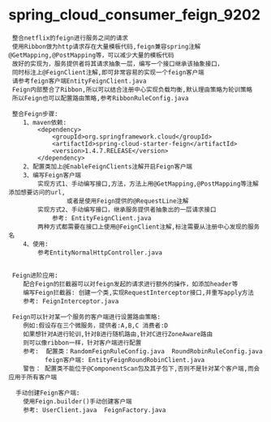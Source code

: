 # spring_cloud_consumer_feign_9202

     整合netflix的feign进行服务之间的请求
     使用Ribbon做为http请求存在大量模板代码,feign兼容spring注解@GetMapping,@PostMapping等，可以减少大量的模板代码
     故好的实现为，服务提供者将其请求抽象一层，编写一个接口继承该抽象接口，
     同时标注上@FeignClient注解,即可非常容易的实现一个feign客户端
     请参考feign客户端EntityFeignClient.java
     Feign内部整合了Ribbon,所以可以结合注册中心实现负载均衡,默认理由策略为轮训策略
     所以Feign也可以配置路由策略,参考RibbonRuleConfig.java
     
     整合Feign步骤:
        1、maven依赖:
            <dependency>
                <groupId>org.springframework.cloud</groupId>
                <artifactId>spring-cloud-starter-feign</artifactId>
                <version>1.4.7.RELEASE</version>
            </dependency>
        2、配置类加上@EnableFeignClients注解开启Feign客户端
        3、编写Feign客户端
            实现方式1、手动编写接口,方法，方法上用@GetMapping,@PostMapping等注解添加想要访问的url,
                    或者是使用Feign提供的@RequestLine注解
            实现方式2、手动编写接口，继承服务提供者抽象出的一层请求接口
                参考: EntityFeignClient.java
            两种方式都需要在接口上使用@FeignClient注解,标注需要从注册中心发现的服务名
        4、使用:
            参考EntityNormalHttpController.java
     
     
     Feign进阶应用:
        配合Feign的拦截器可以对feign发起的请求进行额外的操作，如添加header等
        编写Feign拦截器: 创建一个类,实现RequestInterceptor接口,并重写apply方法
        参考: FeignInterceptor.java
     
     Feign可以针对某一个服务的客户端进行设置路由策略:
        例如:假设存在三个微服务，提供者:A,B,C 消费者:D
        如果想针对A进行轮训,针对B进行随机路由,针对C进行ZoneAware路由
        则可以像ribbon一样，针对客户端进行配置
        参考:  配置类：RandomFeignRuleConfig.java  RoundRobinRuleConfig.java
              feign客户端: EntityFeignRoundRobinClient.java
        警告： 配置类不能位于@ComponentScan包及其子包下,否则不是针对某个客户端,而会应用于所有客户端
        
      手动创建Feign客户端:
        使用Feign.builder()手动创建客户端
        参考: UserClient.java  FeignFactory.java
     